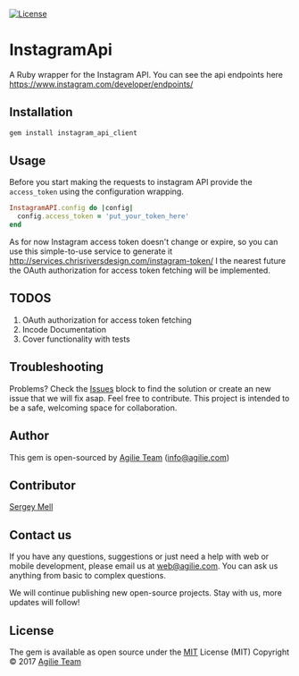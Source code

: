 [![License](https://img.shields.io/github/license/mashape/apistatus.svg)](https://github.com/agilie/GoButton)

# InstagramApi

A Ruby wrapper for the Instagram API. 
You can see the api endpoints here https://www.instagram.com/developer/endpoints/

## Installation

```ruby
gem install instagram_api_client
```

## Usage

Before you start making the requests to instagram API provide the `access_token` using the configuration
wrapping.

```ruby
InstagramAPI.config do |config|
  config.access_token = 'put_your_token_here'
end
```

As for now Instagram access token doesn't change or expire, so you can use this simple-to-use service
to generate it http://services.chrisriversdesign.com/instagram-token/
I the nearest future the OAuth authorization for access token fetching will be implemented.

## TODOS

1. OAuth authorization for access token fetching
2. Incode Documentation
3. Cover functionality with tests

## Troubleshooting

Problems? Check the [Issues](https://github.com/agilie/instagram_api_gem/issues) block to find 
the solution or create an new issue that we will fix asap. Feel free to contribute.
This project is intended to be a safe, welcoming space for collaboration.

## Author
This gem is open-sourced by [Agilie Team](https://www.agilie.com) ([info@agilie.com](mailto:info@agilie.com))

## Contributor
[Sergey Mell](https://github.com/SergeyMell)

## Contact us
If you have any questions, suggestions or just need a help with web or mobile development, 
please email us at <web@agilie.com>. You can ask us anything from basic to complex questions.

We will continue publishing new open-source projects. Stay with us, more updates will follow!

## License

The gem is available as open source under the [MIT](LICENSE.md) License (MIT) Copyright © 2017 [Agilie Team](https://www.agilie.com)

